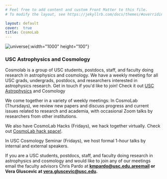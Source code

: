 ```yaml
---
# Feel free to add content and custom Front Matter to this file.
# To modify the layout, see https://jekyllrb.com/docs/themes/#overriding-theme-defaults

layout: default
cover:  true
title: CosmoLab
---
```

![universe]({{veragluscevic.github.io}}/dm.png){:width="1000" height="100"}

### USC Astrophysics and Cosmology ###

Cosmolab is a group of USC students, postdocs, staff, and faculty doing research in astrophysics and cosmology. We have a weekly meeting for all USC grads, undergrads, postdocs, and researchers interested in astrophysics research. Get in touch if you'd like to join! Check it out <a href="cosmolab.usc.edu"> USC Astrophysics</a> and Cosmology

We come together in a variety of weekly meetings: In CosmoLab (Thursdays), we review new papers and discuss progress and current issues related to research and academia, with occasional Zoom talks by researchers from other institutions. 

We also have CosmoLab Hacks (Fridays), we hack together virtually. Check out <a href="https://github.com/usc-cosmolab/hackspace"> CosmoLab hack space!</a>.

In USC Cosmology Seminar (Fridays), we host formal 1-hour talks by internal and external speakers. 

If you are a USC students, postdocs, staff, and faculty doing research in astrophysics and cosmology and would like to join any of our meetings email the faculty advisors Chris Pardo at <b> kmpardo@usc.edu.areemail or Vera Gluscevic at <b>vera.gluscevic@usc.edu</b>.





 



